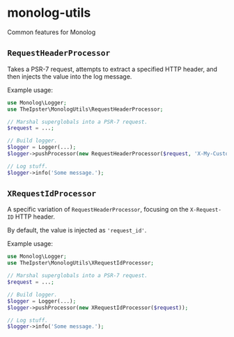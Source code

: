 # monolog-utils
Common features for Monolog

## `RequestHeaderProcessor`

Takes a PSR-7 request, attempts to extract a specified HTTP header, and then injects the value into the log message.

Example usage:

```php
use Monolog\Logger;
use TheIpster\MonologUtils\RequestHeaderProcessor;

// Marshal superglobals into a PSR-7 request.
$request = ...;

// Build logger.
$logger = Logger(...);
$logger->pushProcessor(new RequestHeaderProcessor($request, 'X-My-Custom-Header', 'my_custom_header'));

// Log stuff.
$logger->info('Some message.');
```

## `XRequestIdProcessor`

A specific variation of `RequestHeaderProcessor`, focusing on the `X-Request-ID` HTTP header.

By default, the value is injected as `'request_id'`.

Example usage:

```php
use Monolog\Logger;
use TheIpster\MonologUtils\XRequestIdProcessor;

// Marshal superglobals into a PSR-7 request.
$request = ...;

// Build logger.
$logger = Logger(...);
$logger->pushProcessor(new XRequestIdProcessor($request));

// Log stuff.
$logger->info('Some message.');
```
